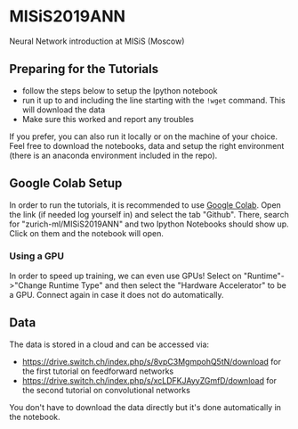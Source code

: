 # MISiS2019ANN
Neural Network introduction at MISiS (Moscow)

## Preparing for the Tutorials

 - follow the steps below to setup the Ipython notebook
 - run it up to and including the line starting with the `!wget` command. This will download the data
 - Make sure this worked and report any troubles
 
If you prefer, you can also run it locally or on the machine of your choice. Feel free to download the notebooks, data and setup the right environment (there is an anaconda environment included in the repo).

## Google Colab Setup

In order to run the tutorials, it is recommended to use [Google Colab](https://colab.research.google.com/).
Open the link (if needed log yourself in) and select the tab "Github". There, search for "zurich-ml/MISiS2019ANN"
and two Ipython Notebooks should show up. Click on them and the notebook will open.

### Using a GPU

In order to speed up training, we can even use GPUs! Select on "Runtime"->"Change Runtime Type" and then select the "Hardware Accelerator" to be a GPU. Connect again in case it does not do automatically.

## Data

The data is stored in a cloud and can be accessed via:

 - https://drive.switch.ch/index.php/s/8vpC3MgmpohQ5tN/download for the first tutorial on feedforward networks
 - https://drive.switch.ch/index.php/s/xcLDFKJAyyZGmfD/download for the second tutorial on convolutional networks
 
You don't have to download the data directly but it's done automatically in the notebook.
